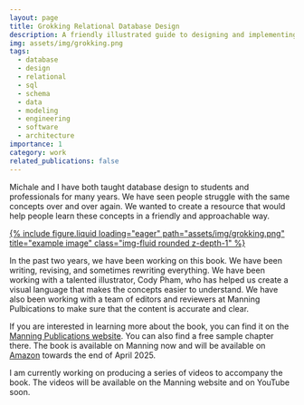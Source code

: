 ```yaml
---
layout: page
title: Grokking Relational Database Design
description: A friendly illustrated guide to designing and implementing your first database
img: assets/img/grokking.png
tags:
  - database
  - design
  - relational
  - sql
  - schema
  - data
  - modeling
  - engineering
  - software
  - architecture
importance: 1
category: work
related_publications: false
---
```


Michale and I have both taught database design to students and professionals for many years. We have seen people struggle with the same concepts over and over again. We wanted to create a resource that would help people learn these concepts in a friendly and approachable way.

<div class="row">
    <div class="col-sm mt-6 mt-md-0">
        <a href="https://mng.bz/PRER">
        {% include figure.liquid loading="eager" path="assets/img/grokking.png" title="example image" class="img-fluid rounded z-depth-1" %}
        </a>
    </div>
        <div class="col-sm mt-6 mt-md-0">
    </div>
</div>

In the past two years, we have been working on this book. We have been writing, revising, and sometimes rewriting everything. We have been working with a talented illustrator, Cody Pham, who has helped us create a visual language that makes the concepts easier to understand. We have also been working with a team of editors and reviewers at Manning Pulbications to make sure that the content is accurate and clear.

If you are interested in learning more about the book, you can find it on the [Manning Publications website](https://mng.bz/PRER). You can also find a free sample chapter there. The book is available on Manning now and will be available on [Amazon](https://www.amazon.com/Grokking-Relational-Database-Design-Qiang/dp/1633437418) towards the end of April 2025. 

I am currently working on producing a series of videos to accompany the book. The videos will be available on the Manning website and on YouTube soon.